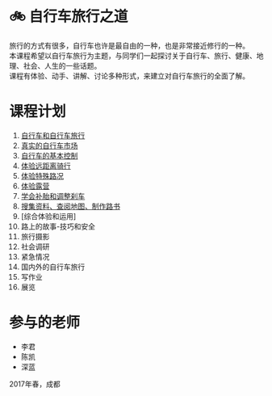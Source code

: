 # 🚲 自行车旅行之道

旅行的方式有很多，自行车也许是最自由的一种，也是非常接近修行的一种。  
本课程希望以自行车旅行为主题，与同学们一起探讨关于自行车、旅行、健康、地理、社会、人生的一些话题。  
课程有体验、动手、讲解、讨论多种形式，来建立对自行车旅行的全面了解。  

# 课程计划
1. [自行车和自行车旅行](1-introduce)
2. [真实的自行车市场](2-market)
3. [自行车的基本控制](3-riding)
4. [体验远距离骑行](3-a-long-trip)
5. [体验特殊路况](4-special-road)
6. [体验露营](5-camp)
7. [学会补胎和调整刹车](6-repair)
8. [搜集资料、查阅地图、制作路书](7-roadbook)
9. [综合体验和运用]
10. 路上的故事-技巧和安全
11. 旅行摄影
12. 社会调研
13. 紧急情况
14. 国内外的自行车旅行
15. 写作业
16. 展览

# 参与的老师

- 李君
- 陈凯
- 深蓝

2017年春，成都
